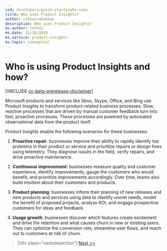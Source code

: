 ```yaml
---
uid: developers/quick-starts/who-uses
title: Who uses Product Insights?
author: ruthaisabokhae
description: Who uses Product Insights?
ms.author: ruthai
ms.date: 12/18/2019
ms.service: product-insights
ms.topic: conceptual
---
```


# Who is using Product Insights and how?

[!INCLUDE [cc-beta-prerelease-disclaimer]( includes/cc-beta-prerelease-disclaimer.md)]

Microsoft products and services like Xbox, Skype, Office, and Bing use Product Insights to transform product-related business processes. Slow, reactive processes that are driven by manual customer feedback turn into fast, proactive processes. These processes are powered by automated observational data from the product itself.

 Product Insights enable the following scenarios for these businesses:

1. **Proactive repair**: businesses improve their ability to rapidly identify top problems in their product or service and prioritize repairs or design fixes using telemetry. They diagnose issues in the field, verify repairs, and drive proactive maintenance.

2. **Continuous improvement**: businesses measure quality and customer experience, identify improvements, gauge the customers who would benefit, and prioritize improvements accordingly. Over time, teams also build intuition about their customers and products.

3. **Product planning**: businesses inform their planning of new releases and new products and services using data to identify unmet needs, model the benefit of proposed projects, analyze ROI, and engage prospective customers for ideas and feedback.

4. **Usage growth**: businesses discover which features create excitement and drive the retention and what causes churn in new or existing users. They can optimize the conversion rate, streamline user flows, and reach out to customers at risk of churn.

> [!div class="nextstepaction"]
> [Next >>](how-to-get-started.md)
